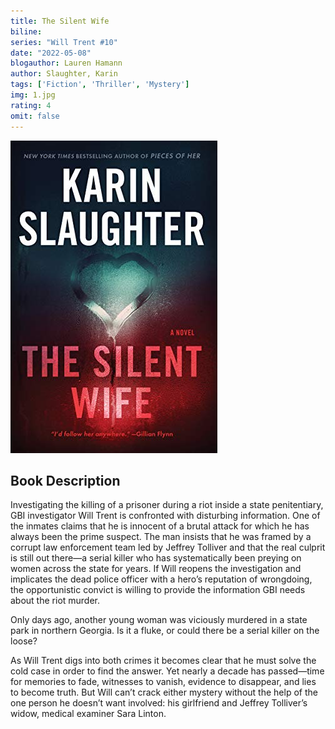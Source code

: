 ```yaml
---
title: The Silent Wife
biline: 
series: "Will Trent #10"
date: "2022-05-08"
blogauthor: Lauren Hamann
author: Slaughter, Karin
tags: ['Fiction', 'Thriller', 'Mystery']
img: 1.jpg
rating: 4
omit: false
---
```


![Book Cover](1.jpg)

## Book Description

Investigating the killing of a prisoner during a riot inside a state penitentiary, GBI investigator Will Trent is confronted with disturbing information. One of the inmates claims that he is innocent of a brutal attack for which he has always been the prime suspect. The man insists that he was framed by a corrupt law enforcement team led by Jeffrey Tolliver and that the real culprit is still out there—a serial killer who has systematically been preying on women across the state for years. If Will reopens the investigation and implicates the dead police officer with a hero’s reputation of wrongdoing, the opportunistic convict is willing to provide the information GBI needs about the riot murder.

Only days ago, another young woman was viciously murdered in a state park in northern Georgia. Is it a fluke, or could there be a serial killer on the loose?

As Will Trent digs into both crimes it becomes clear that he must solve the cold case in order to find the answer. Yet nearly a decade has passed—time for memories to fade, witnesses to vanish, evidence to disappear, and lies to become truth. But Will can’t crack either mystery without the help of the one person he doesn’t want involved: his girlfriend and Jeffrey Tolliver’s widow, medical examiner Sara Linton.
